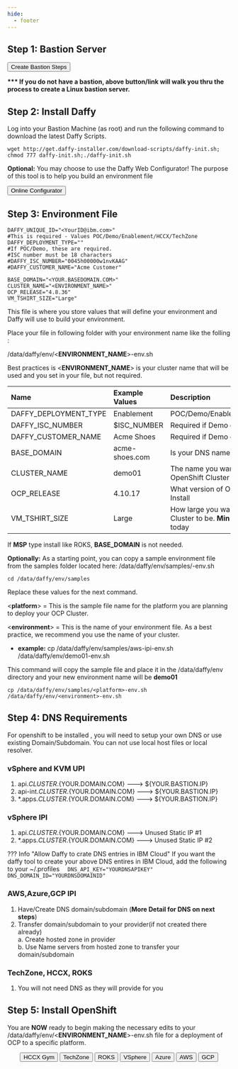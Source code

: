 ```yaml
---
hide:
  - footer
---
```

<script>
  document.title = "Deploy OCP - Core Steps";
</script>
## Step 1: Bastion Server
<button onclick="location.href='../../Supporting-Software/Bastion/'" class="custom-btn btn-7">Create Bastion Steps</button>

  <b>*** If  you do not have a bastion, above button/link will walk you thru the process to create a Linux bastion server.</b>

## Step 2: Install Daffy

Log into your Bastion Machine (as root) and run the following command to download the latest Daffy Scripts.

```
wget http://get.daffy-installer.com/download-scripts/daffy-init.sh; chmod 777 daffy-init.sh;./daffy-init.sh

```
**Optional:** You may choose to use the Daffy Web Configurator! The purpose of this tool is to help you build an environment file

<button onclick=" window.open('http://config.daffy-installer.com:1887/start', '_blank'); return false;" class="custom-btn btn-7">Online Configurator</button>

## Step 3: Environment File

```
DAFFY_UNIQUE_ID="<YourID@ibm.com>"
#This is required - Values POC/Demo/Enablement/HCCX/TechZone
DAFFY_DEPLOYMENT_TYPE=""
#If POC/Demo, these are required.
#ISC number must be 18 characters
#DAFFY_ISC_NUMBER="0045h00000w1nvKAAG"
#DAFFY_CUSTOMER_NAME="Acme Customer"

BASE_DOMAIN="<YOUR.BASEDOMAIN.COM>"
CLUSTER_NAME="<ENVIRONMENT_NAME>"
OCP_RELEASE="4.8.36"
VM_TSHIRT_SIZE="Large"
```

This file is where you store values that will define your environment and Daffy will use to build your environment.

Place your file in following folder with your environment name like the folling :

/data/daffy/env/<**ENVIRONMENT_NAME**>-env.sh



Best practices is <**ENVIRONMENT_NAME**> is your cluster name that will be used and you set in your file, but not required.



Name  | Example Values  | Description
:----------- |:----------- |:-----------
DAFFY_DEPLOYMENT_TYPE | Enablement |  POC/Demo/Enablement/HCCX/TechZone |
DAFFY_ISC_NUMBER | $ISC_NUMBER |  Required if Demo or POC
DAFFY_CUSTOMER_NAME | Acme Shoes  | Required if Demo or POC
BASE_DOMAIN | acme-shoes.com |  Is your DNS name your cluster will use
CLUSTER_NAME | demo01 | The name you want to give your OpenShift Cluster
OCP_RELEASE | 4.10.17 | What version of OpenShift you want to Install
VM_TSHIRT_SIZE | Large | How large you want the OpenShift Cluster to be. **Min** and **Large** Supported today

If **MSP** type install like ROKS, **BASE_DOMAIN** is not needed.

**Optionally:** As a starting point, you can copy a sample environment file from the samples folder located here:  /data/daffy/env/samples/<platform>-env.sh
```
cd /data/daffy/env/samples
```

Replace these values for the next command.

<**platform**> = This is the sample file name for the platform you are planning to deploy your OCP Cluster.

<**environment**> = This is the name of your environment file. As a best practice, we recommend you use the name of your cluster.

- **example:**  cp /data/daffy/env/samples/aws-ipi-env.sh /data/daffy/env/demo01-env.sh

This command will copy the sample file and place it in the /data/daffy/env directory and your new environment name will be **demo01**

```
cp /data/daffy/env/samples/<platform>-env.sh /data/daffy/env/<environment>-env.sh

```
## Step 4:  DNS Requirements

For openshift to be installed , you will need to setup your own DNS or use existing Domain/Subdomain. You can not use local host files or local resolver.

### **vSphere and KVM UPI**
1. api.${CLUSTER}.${YOUR.DOMAIN.COM}          --->    ${YOUR.BASTION.IP}  
2. api-int.${CLUSTER}.${YOUR.DOMAIN.COM}      --->    ${YOUR.BASTION.IP}  
3.  *.apps.${CLUSTER}.${YOUR.DOMAIN.COM}      --->    ${YOUR.BASTION.IP}  

### **vSphere IPI**
1. api.${CLUSTER}.${YOUR.DOMAIN.COM}          --->    Unused Static IP #1   
2. *.apps.${CLUSTER}.${YOUR.DOMAIN.COM}       --->    Unused Static IP #2   

??? Info "Allow Daffy to crate DNS entries in IBM Cloud"
    If you want the daffy tool to create your above DNS entires in IBM Cloud, add the following to your ~/.profiles
    ```  
    DNS_API_KEY="YOURDNSAPIKEY"
    DNS_DOMAIN_ID="YOURDNSDOMAINID"
    ```
### **AWS,Azure,GCP IPI**

1. Have/Create DNS domain/subdomain (**More Detail for DNS on next steps**)
2. Transfer domain/subdomain to your provider(if not created there already)    
  a. Create hosted zone in provider      
  b. Use Name servers from hosted zone to transfer your domain/subdomain      

### **TechZone, HCCX, ROKS**
1. You will not need DNS as they will provide for you

## Step 5: Install OpenShift
You are **NOW** ready to begin making the necessary edits to your /data/daffy/env/<**ENVIRONMENT_NAME**>-env.sh file for a deployment of OCP to a specific platform.
<div style="text-align:center">
<button onclick="location.href='../HCCX-gym'" class="custom-btn btn-7">HCCX Gym</button>
<button onclick="location.href='../TechZone'" class="custom-btn btn-7">TechZone</button>
<button onclick="location.href='../ROKS'" class="custom-btn btn-7">ROKS</button>
<button onclick="location.href='../VSphere'" class="custom-btn btn-7">VSphere</button>
<button onclick="location.href='../Azure'" class="custom-btn btn-7">Azure</button>
<button onclick="location.href='../AWS'" class="custom-btn btn-7">AWS</button>
<button onclick="location.href='../GCP'" class="custom-btn btn-7">GCP</button>
</div>
